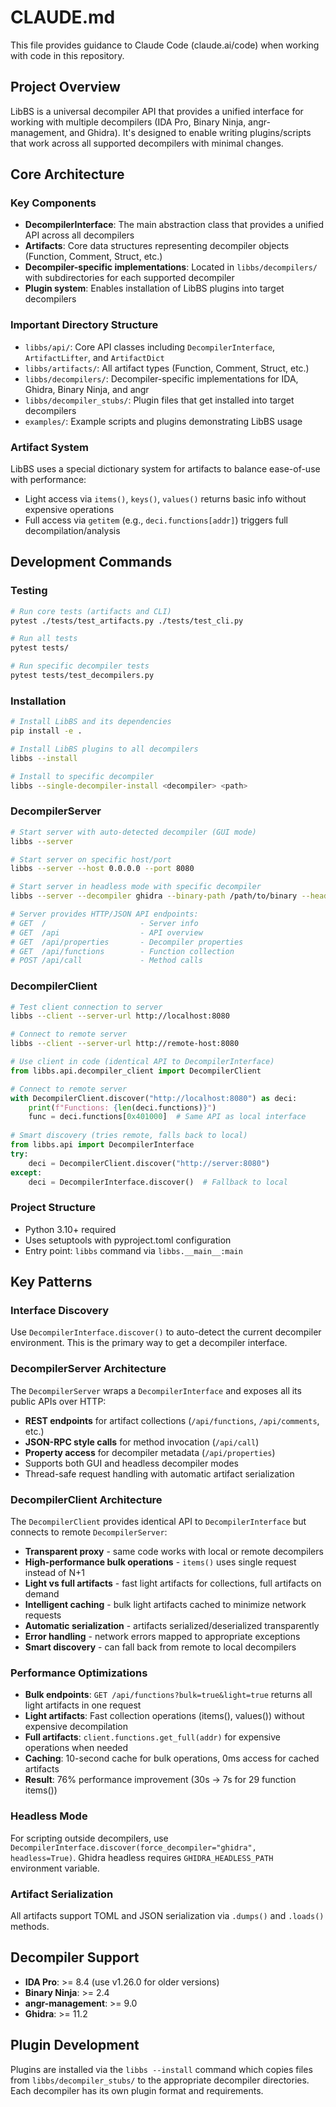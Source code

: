 # CLAUDE.md

This file provides guidance to Claude Code (claude.ai/code) when working with code in this repository.

## Project Overview

LibBS is a universal decompiler API that provides a unified interface for working with multiple decompilers (IDA Pro, Binary Ninja, angr-management, and Ghidra). It's designed to enable writing plugins/scripts that work across all supported decompilers with minimal changes.

## Core Architecture

### Key Components

- **DecompilerInterface**: The main abstraction class that provides a unified API across all decompilers
- **Artifacts**: Core data structures representing decompiler objects (Function, Comment, Struct, etc.)
- **Decompiler-specific implementations**: Located in `libbs/decompilers/` with subdirectories for each supported decompiler
- **Plugin system**: Enables installation of LibBS plugins into target decompilers

### Important Directory Structure

- `libbs/api/`: Core API classes including `DecompilerInterface`, `ArtifactLifter`, and `ArtifactDict`
- `libbs/artifacts/`: All artifact types (Function, Comment, Struct, etc.)
- `libbs/decompilers/`: Decompiler-specific implementations for IDA, Ghidra, Binary Ninja, and angr
- `libbs/decompiler_stubs/`: Plugin files that get installed into target decompilers
- `examples/`: Example scripts and plugins demonstrating LibBS usage

### Artifact System

LibBS uses a special dictionary system for artifacts to balance ease-of-use with performance:
- Light access via `items()`, `keys()`, `values()` returns basic info without expensive operations
- Full access via `getitem` (e.g., `deci.functions[addr]`) triggers full decompilation/analysis

## Development Commands

### Testing
```bash
# Run core tests (artifacts and CLI)
pytest ./tests/test_artifacts.py ./tests/test_cli.py

# Run all tests
pytest tests/

# Run specific decompiler tests
pytest tests/test_decompilers.py
```

### Installation
```bash
# Install LibBS and its dependencies
pip install -e .

# Install LibBS plugins to all decompilers
libbs --install

# Install to specific decompiler
libbs --single-decompiler-install <decompiler> <path>
```

### DecompilerServer
```bash
# Start server with auto-detected decompiler (GUI mode)
libbs --server

# Start server on specific host/port
libbs --server --host 0.0.0.0 --port 8080

# Start server in headless mode with specific decompiler
libbs --server --decompiler ghidra --binary-path /path/to/binary --headless

# Server provides HTTP/JSON API endpoints:
# GET  /                     - Server info
# GET  /api                  - API overview  
# GET  /api/properties       - Decompiler properties
# GET  /api/functions        - Function collection
# POST /api/call             - Method calls
```

### DecompilerClient
```bash
# Test client connection to server
libbs --client --server-url http://localhost:8080

# Connect to remote server
libbs --client --server-url http://remote-host:8080
```

```python
# Use client in code (identical API to DecompilerInterface)
from libbs.api.decompiler_client import DecompilerClient

# Connect to remote server
with DecompilerClient.discover("http://localhost:8080") as deci:
    print(f"Functions: {len(deci.functions)}")
    func = deci.functions[0x401000]  # Same API as local interface
    
# Smart discovery (tries remote, falls back to local)
from libbs.api import DecompilerInterface
try:
    deci = DecompilerClient.discover("http://server:8080")
except:
    deci = DecompilerInterface.discover()  # Fallback to local
```

### Project Structure
- Python 3.10+ required
- Uses setuptools with pyproject.toml configuration
- Entry point: `libbs` command via `libbs.__main__:main`

## Key Patterns

### Interface Discovery
Use `DecompilerInterface.discover()` to auto-detect the current decompiler environment. This is the primary way to get a decompiler interface.

### DecompilerServer Architecture
The `DecompilerServer` wraps a `DecompilerInterface` and exposes all its public APIs over HTTP:
- **REST endpoints** for artifact collections (`/api/functions`, `/api/comments`, etc.)
- **JSON-RPC style calls** for method invocation (`/api/call`)
- **Property access** for decompiler metadata (`/api/properties`)
- Supports both GUI and headless decompiler modes
- Thread-safe request handling with automatic artifact serialization

### DecompilerClient Architecture
The `DecompilerClient` provides identical API to `DecompilerInterface` but connects to remote `DecompilerServer`:
- **Transparent proxy** - same code works with local or remote decompilers
- **High-performance bulk operations** - `items()` uses single request instead of N+1 
- **Light vs full artifacts** - fast light artifacts for collections, full artifacts on demand
- **Intelligent caching** - bulk light artifacts cached to minimize network requests
- **Automatic serialization** - artifacts serialized/deserialized transparently
- **Error handling** - network errors mapped to appropriate exceptions
- **Smart discovery** - can fall back from remote to local decompilers

### Performance Optimizations
- **Bulk endpoints**: `GET /api/functions?bulk=true&light=true` returns all light artifacts in one request
- **Light artifacts**: Fast collection operations (items(), values()) without expensive decompilation
- **Full artifacts**: `client.functions.get_full(addr)` for expensive operations when needed
- **Caching**: 10-second cache for bulk operations, 0ms access for cached artifacts
- **Result**: 76% performance improvement (30s → 7s for 29 function items())

### Headless Mode
For scripting outside decompilers, use `DecompilerInterface.discover(force_decompiler="ghidra", headless=True)`. Ghidra headless requires `GHIDRA_HEADLESS_PATH` environment variable.

### Artifact Serialization
All artifacts support TOML and JSON serialization via `.dumps()` and `.loads()` methods.

## Decompiler Support

- **IDA Pro**: >= 8.4 (use v1.26.0 for older versions)
- **Binary Ninja**: >= 2.4
- **angr-management**: >= 9.0
- **Ghidra**: >= 11.2

## Plugin Development

Plugins are installed via the `libbs --install` command which copies files from `libbs/decompiler_stubs/` to the appropriate decompiler directories. Each decompiler has its own plugin format and requirements.